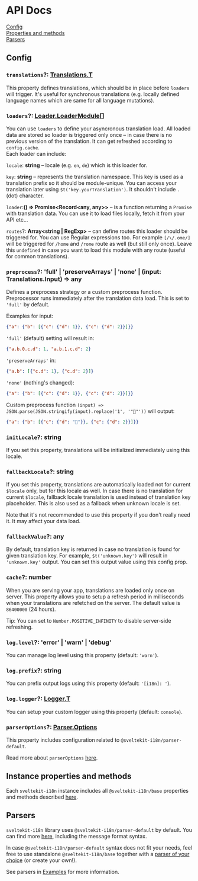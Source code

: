 # API Docs

[Config](#config)\
[Properties and methods](#instance-properties-and-methods)\
[Parsers](#parsers)


## Config
### `translations`?: __[Translations.T](https://github.com/sveltekit-i18n/base/blob/master/src/types.ts)__
This property defines translations, which should be in place before `loaders` will trigger. It's useful for synchronous translations (e.g. locally defined language names which are same for all language mutations).

### `loaders`?: __[Loader.LoaderModule[]](https://github.com/sveltekit-i18n/base/blob/master/src/types.ts)__
You can use `loaders` to define your asyncronous translation load. All loaded data are stored so loader is triggered only once – in case there is no previous version of the translation. It can get refreshed according to `config.cache`.\
Each loader can include:

`locale`: __string__ – locale (e.g. `en`, `de`) which is this loader for.

`key`: __string__ – represents the translation namespace. This key is used as a translation prefix so it should be module-unique. You can access your translation later using `$t('key.yourTranslation')`. It shouldn't include `.` (dot) character.

`loader`:__() => Promise<Record<any, any>>__ – is a function returning a `Promise` with translation data. You can use it to load files locally, fetch it from your API etc...

`routes`?: __Array<string | RegExp>__ – can define routes this loader should be triggered for. You can use Regular expressions too. For example `[/\/.ome/]` will be triggered for `/home` and `/rome` route as well (but still only once). Leave this `undefined` in case you want to load this module with any route (useful for common translations).

### `preprocess`?: __'full' | 'preserveArrays' | 'none' | (input: Translations.Input) => any__
Defines a preprocess strategy or a custom preprocess function. Preprocessor runs immediately after the translation data load. This is set to `'full'` by default.

Examples for input:
```json
{"a": {"b": [{"c": {"d": 1}}, {"c": {"d": 2}}]}}
```

`'full'` (default) setting will result in:
```json
{"a.b.0.c.d": 1, "a.b.1.c.d": 2}
```

`'preserveArrays'` in:
```json
{"a.b": [{"c.d": 1}, {"c.d": 2}]}
```

`'none'` (nothing's changed):
```json
{"a": {"b": [{"c": {"d": 1}}, {"c": {"d": 2}}]}}
```

Custom preprocess function `(input) => JSON.parse(JSON.stringify(input).replace('1', '"🦄"'))` will output:

```json
{"a": {"b": [{"c": {"d": "🦄"}}, {"c": {"d": 2}}]}}
```

### `initLocale`?: __string__
If you set this property, translations will be initialized immediately using this locale.

### `fallbackLocale`?: __string__
If you set this property, translations are automatically loaded not for current `$locale` only, but for this locale as well. In case there is no translation for current `$locale`, fallback locale translation is used instead of translation key placeholder. This is also used as a fallback when unknown locale is set.

Note that it's not recommended to use this property if you don't really need it. It may affect your data load.

### `fallbackValue`?: __any__
By default, translation key is returned in case no translation is found for given translation key. For example, `$t('unknown.key')` will result in `'unknown.key'` output. You can set this output value using this config prop.

### `cache`?: __number__
When you are serving your app, translations are loaded only once on server. This property allows you to setup a refresh period in milliseconds when your translations are refetched on the server. The default value is `86400000` (24 hours).

Tip: You can set to `Number.POSITIVE_INFINITY` to disable server-side refreshing.

### `log.level`?: __'error' | 'warn' | 'debug'__
You can manage log level using this property (default: `'warn'`).

### `log.prefix`?: __string__
You can prefix output logs using this property (default: `'[i18n]: '`).

### `log.logger`?: __[Logger.T](https://github.com/sveltekit-i18n/base/blob/master/src/types.ts)__
You can setup your custom logger using this property (default: `console`).

### `parserOptions`?: __[Parser.Options](https://github.com/sveltekit-i18n/parsers/blob/master/parser-default/src/types.ts)__
This property includes configuration related to `@sveltekit-i18n/parser-default`.

Read more about `parserOptions` [here](https://github.com/sveltekit-i18n/parsers/tree/master/parser-default#options).


## Instance properties and methods

Each `sveltekit-i18n` instance includes all `@sveltekit-i18n/base` properties and methods described [here](https://github.com/sveltekit-i18n/base/blob/master/docs#instance-methods-and-properties).


## Parsers

`sveltekit-i18n` library uses `@sveltekit-i18n/parser-default` by default. You can find more [here](https://github.com/sveltekit-i18n/parsers/tree/master/parser-default#readme), including the message format syntax.

In case `@sveltekit-i18n/parser-default` syntax does not fit your needs, feel free to use standalone `@sveltekit-i18n/base` together with a [parser of your choice](https://github.com/sveltekit-i18n/parsers#readme) (or create your own!).

See parsers in [Examples](https://github.com/sveltekit-i18n/lib/tree/master/examples#parsers) for more information.
